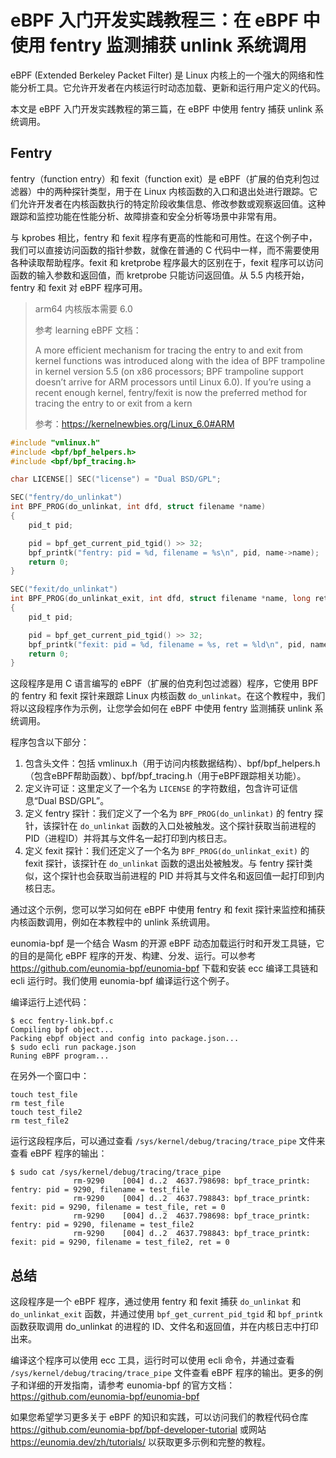 # eBPF 入门开发实践教程三：在 eBPF 中使用 fentry 监测捕获 unlink 系统调用

eBPF (Extended Berkeley Packet Filter) 是 Linux 内核上的一个强大的网络和性能分析工具。它允许开发者在内核运行时动态加载、更新和运行用户定义的代码。

本文是 eBPF 入门开发实践教程的第三篇，在 eBPF 中使用 fentry 捕获 unlink 系统调用。

## Fentry

fentry（function entry）和 fexit（function exit）是 eBPF（扩展的伯克利包过滤器）中的两种探针类型，用于在 Linux 内核函数的入口和退出处进行跟踪。它们允许开发者在内核函数执行的特定阶段收集信息、修改参数或观察返回值。这种跟踪和监控功能在性能分析、故障排查和安全分析等场景中非常有用。

与 kprobes 相比，fentry 和 fexit 程序有更高的性能和可用性。在这个例子中，我们可以直接访问函数的指针参数，就像在普通的 C 代码中一样，而不需要使用各种读取帮助程序。fexit 和 kretprobe 程序最大的区别在于，fexit 程序可以访问函数的输入参数和返回值，而 kretprobe 只能访问返回值。从 5.5 内核开始，fentry 和 fexit 对 eBPF 程序可用。

> arm64 内核版本需要 6.0
>
> 参考 learning eBPF 文档：
>
> A more efficient mechanism for tracing the entry to and exit from kernel functions
> was introduced along with the idea of BPF trampoline in kernel version 5.5 (on x86
> processors; BPF trampoline support doesn’t arrive for ARM processors until Linux
> 6.0). If you’re using a recent enough kernel, fentry/fexit is now the preferred method
> for tracing the entry to or exit from a kern
>
> 参考：https://kernelnewbies.org/Linux_6.0#ARM





```c
#include "vmlinux.h"
#include <bpf/bpf_helpers.h>
#include <bpf/bpf_tracing.h>

char LICENSE[] SEC("license") = "Dual BSD/GPL";

SEC("fentry/do_unlinkat")
int BPF_PROG(do_unlinkat, int dfd, struct filename *name)
{
    pid_t pid;

    pid = bpf_get_current_pid_tgid() >> 32;
    bpf_printk("fentry: pid = %d, filename = %s\n", pid, name->name);
    return 0;
}

SEC("fexit/do_unlinkat")
int BPF_PROG(do_unlinkat_exit, int dfd, struct filename *name, long ret)
{
    pid_t pid;

    pid = bpf_get_current_pid_tgid() >> 32;
    bpf_printk("fexit: pid = %d, filename = %s, ret = %ld\n", pid, name->name, ret);
    return 0;
}
```

这段程序是用 C 语言编写的 eBPF（扩展的伯克利包过滤器）程序，它使用 BPF 的 fentry 和 fexit 探针来跟踪 Linux 内核函数 `do_unlinkat`。在这个教程中，我们将以这段程序作为示例，让您学会如何在 eBPF 中使用 fentry 监测捕获 unlink 系统调用。

程序包含以下部分：

1. 包含头文件：包括 vmlinux.h（用于访问内核数据结构）、bpf/bpf_helpers.h（包含eBPF帮助函数）、bpf/bpf_tracing.h（用于eBPF跟踪相关功能）。
2. 定义许可证：这里定义了一个名为 `LICENSE` 的字符数组，包含许可证信息“Dual BSD/GPL”。
3. 定义 fentry 探针：我们定义了一个名为 `BPF_PROG(do_unlinkat)` 的 fentry 探针，该探针在 `do_unlinkat` 函数的入口处被触发。这个探针获取当前进程的 PID（进程ID）并将其与文件名一起打印到内核日志。
4. 定义 fexit 探针：我们还定义了一个名为 `BPF_PROG(do_unlinkat_exit)` 的 fexit 探针，该探针在 `do_unlinkat` 函数的退出处被触发。与 fentry 探针类似，这个探针也会获取当前进程的 PID 并将其与文件名和返回值一起打印到内核日志。

通过这个示例，您可以学习如何在 eBPF 中使用 fentry 和 fexit 探针来监控和捕获内核函数调用，例如在本教程中的 unlink 系统调用。

eunomia-bpf 是一个结合 Wasm 的开源 eBPF 动态加载运行时和开发工具链，它的目的是简化 eBPF 程序的开发、构建、分发、运行。可以参考 <https://github.com/eunomia-bpf/eunomia-bpf> 下载和安装 ecc 编译工具链和 ecli 运行时。我们使用 eunomia-bpf 编译运行这个例子。

编译运行上述代码：

```console
$ ecc fentry-link.bpf.c
Compiling bpf object...
Packing ebpf object and config into package.json...
$ sudo ecli run package.json
Runing eBPF program...
```

在另外一个窗口中：

```shell
touch test_file
rm test_file
touch test_file2
rm test_file2
```

运行这段程序后，可以通过查看 `/sys/kernel/debug/tracing/trace_pipe` 文件来查看 eBPF 程序的输出：

```console
$ sudo cat /sys/kernel/debug/tracing/trace_pipe
              rm-9290    [004] d..2  4637.798698: bpf_trace_printk: fentry: pid = 9290, filename = test_file
              rm-9290    [004] d..2  4637.798843: bpf_trace_printk: fexit: pid = 9290, filename = test_file, ret = 0
              rm-9290    [004] d..2  4637.798698: bpf_trace_printk: fentry: pid = 9290, filename = test_file2
              rm-9290    [004] d..2  4637.798843: bpf_trace_printk: fexit: pid = 9290, filename = test_file2, ret = 0
```

## 总结

这段程序是一个 eBPF 程序，通过使用 fentry 和 fexit 捕获 `do_unlinkat` 和 `do_unlinkat_exit` 函数，并通过使用 `bpf_get_current_pid_tgid` 和 `bpf_printk` 函数获取调用 do_unlinkat 的进程的 ID、文件名和返回值，并在内核日志中打印出来。

编译这个程序可以使用 ecc 工具，运行时可以使用 ecli 命令，并通过查看 `/sys/kernel/debug/tracing/trace_pipe` 文件查看 eBPF 程序的输出。更多的例子和详细的开发指南，请参考 eunomia-bpf 的官方文档：<https://github.com/eunomia-bpf/eunomia-bpf>

如果您希望学习更多关于 eBPF 的知识和实践，可以访问我们的教程代码仓库 <https://github.com/eunomia-bpf/bpf-developer-tutorial> 或网站 <https://eunomia.dev/zh/tutorials/> 以获取更多示例和完整的教程。
